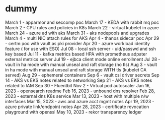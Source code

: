 # dummy
March 1 - apparmor and seccomp poc
March 17 - KEDA with rabbit mq poc 
March 2 - CPU rules and policies in K8s
March 22 - virtual kubelet in azure
March 24 - azure ad with aks 
March 31 - aks nodepools and upgrades 
March 4 - multi NIC attach rules for AKS
Apr 4 - thanos sidecar poc
Apr 29 - certm poc with vault as pki provider
Apr 20 - azure workload identity feature ( for use with ESO)
Jul 08 - local ssh server - uid/passwd and ssh key based
Jul 11 - kafka metrics based HPA with prometheus adpater external metrics server
Jul 19 - ejbca client mode online enrollment
Jul 28 - vault in ha mode with manual unseal and raft storage (no tls)
Aug 3 - vault in ha mode with manual unseal and raft storage WITH tls (kubelet CA served)
Aug 29 - ephemeral containers
Sep 6 - vault csi driver secrets
Sep 14 - AKS vs EKS notes related to networking 
Sep 21 - AKS vs EKS notes related to IAM
Sep 30 - Fluentbit
Nov 2 - Virtual pod autoscaler
Jan 16, 2023 - opensearch readme 
Feb 16, 2023 - unbound dns resolver 
Feb 28, 2023 - external dns K8s service
Mar 13, 2023 - host with multiple n/w interfaces 
Mar 15, 2023 - aws and azure acct mgmt notes
Apr 19, 2023 - azure private link/endpoint notes
Apr 28, 2023 - certificate revocation playground with openssl
May 10, 2023 - rekor transparency ledger
